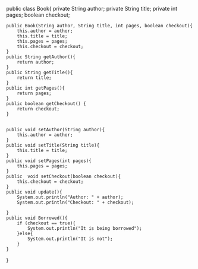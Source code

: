 public class Book{
    private String author;
    private String title;
    private int pages;
     boolean checkout;

    public Book(String author, String title, int pages, boolean checkout){
        this.author = author;
        this.title = title;
        this.pages = pages;
        this.checkout = checkout;
    }
    public String getAuthor(){
        return author;
    }
    public String getTitle(){
        return title;
    }
    public int getPages(){
        return pages;
    }
    public boolean getCheckout() {
        return checkout;
    }


    public void setAuthor(String author){
        this.author = author;
    }
    public void setTitle(String title){
        this.title = title;
    }
    public void setPages(int pages){
        this.pages = pages;
    }
    public  void setCheckout(boolean checkout){
        this.checkout = checkout;
    }
    public void update(){
        System.out.println("Author: " + author);
        System.out.println("Checkout: " + checkout);

    }
    public void Borrowed(){
        if (checkout == true){
            System.out.println("It is being borrowed");
        }else{
            System.out.println("It is not");
        }
    }
}



